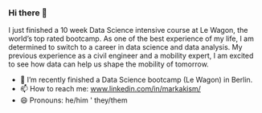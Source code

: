 ### Hi there 👋

I just finished a 10 week Data Science intensive course at Le Wagon, the world’s top rated bootcamp. As one of the best experience of my life, I am determined to switch to a career in data science and data analysis. My previous experience as a civil engineer and a mobility expert, I am excited to see how data can help us shape the mobility of tomorrow.

- 🌱 I’m recently finished a Data Science bootcamp (Le Wagon) in Berlin.
- 📫 How to reach me: www.linkedin.com/in/markakism/
- 😄 Pronouns: he/him ' they/them


<!--
**markakism/markakism** is a ✨ _special_ ✨ repository because its `README.md` (this file) appears on your GitHub profile.

Here are some ideas to get you started:

- 🌱 I’m recently finished a Data Science bootcamp (Le Wagon) in Berlin.
- 👯 I’m looking to collaborate on ...
- 🤔 I’m looking for help with ...
- 💬 Ask me about transportation and mobility
- 📫 How to reach me: ...
- 😄 Pronouns: he/him
- ⚡ Fun fact: ...
-->
